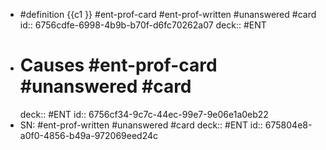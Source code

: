 - #definition {{c1 }} #ent-prof-card #ent-prof-written #unanswered #card
  id:: 6756cdfe-6998-4b9b-b70f-d6fc70262a07
  deck:: #ENT
- # Causes #ent-prof-card #unanswered #card
  deck:: #ENT
  id:: 6756cf34-9c7c-44ec-99e7-9e06e1a0eb22
- SN: #ent-prof-written #unanswered #card
  deck:: #ENT
  id:: 675804e8-a0f0-4856-b49a-972069eed24c